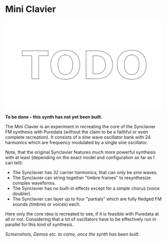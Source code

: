 Mini Clavier
============

![TODO](../../Images/TODO.png?raw=true)

**To be done - this synth has not yet been built.**

The Mini Clavier is an experiment in recreating the core of the Synclavier
FM synthesis with Puredata (without the claim to be a faithful or even complete
recreation). It consists of a sine wave oscillator bank with 24 harmonics which
are frequency modulated by a single sine oscillator.

Note, that the original Synclavier features much more powerful synthesis
with at least (depending on the exact model and configuration as far as I
can tell):

 * The Synclavier has 32 carrier harmonics, that can only be sine waves.
 * The Synclavier can string together "timbre frames" to resynthesize complex waveforms.
 * The Synclavier has no built-in effects except for a simple chorus (voice doubler).
 * The Synclavier can layer up to four "partials" which are fully fledged FM
   sounds (timbres or voices) each.

Here only the core idea is recreated to see, if it is feasible with Puredata
at all or not. Considering that a lot of oscillators have to be effectively
run in parallel for this kind of synthesis.

_Screenshots, Demos etc. to come, once the synth has been built._
